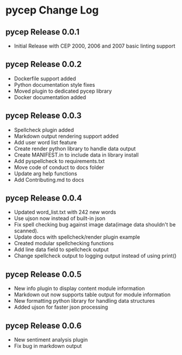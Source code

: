 # pycep Change Log

## pycep Release 0.0.1
-   Initial Release with CEP 2000, 2006 and 2007 basic linting support

## pycep Release 0.0.2
-   Dockerfile support added
-   Python documentation style fixes
-   Moved plugin to dedicated pycep library 
-   Docker documentation added

## pycep Release 0.0.3
-   Spellcheck plugin added
-   Markdown output rendering support added
-   Add user word list feature
-   Create render python library to handle data output
-   Create MANIFEST.in to include data in library install
-   Add pyspellcheck to requirements.txt
-   Move code of conduct to docs folder
-   Update arg help functions
-   Add Contributing.md to docs

## pycep Release 0.0.4
-   Updated word_list.txt with 242 new words
-   Use ujson now instead of built-in json
-   Fix spell checking bug against image data(image data shouldn't be scanned).
-   Update docs with spellcheck/render plugin example
-   Created modular spellchecking functions
-   Add line data field to spellcheck output
-   Change spellcheck output to logging output instead of using print()


## pycep Release 0.0.5
-   New info plugin to display content module information
-   Markdown out now supports table output for module information
-   New formatting python library for handling data structures
-   Added ujson for faster json processing

## pycep Release 0.0.6
-   New sentiment analysis plugin
-   Fix bug in markdown output

